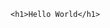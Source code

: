 <!DOCTYPE html>
<html>
<head>
    <title>Hello World Program</title>
</head>
<body>

    <h1>Hello World</h1>

</body>
</html>
